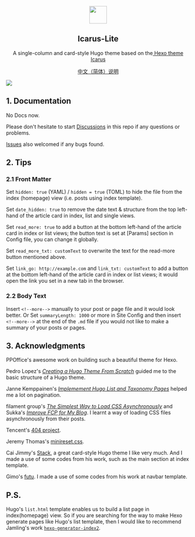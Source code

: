 
<div align="center"><img width="48" height="48" src="https://cdn.jsdelivr.net/gh/airinghost/hugo-theme-icarus-lite/static/favicon.png">
<br><h2>Icarus-Lite</h2>
</div>

<p align="center">
	A single-column and card-style Hugo theme based on the<a href="https://github.com/ppoffice/hexo-theme-icarus"> Hexo theme Icarus</a>
</p>
<p align="center">
	<a href="README.zh-CN.md">中文（简体）说明</a>
</p>

![](https://cdn.jsdelivr.net/gh/airinghost/hugo-theme-icarus-lite/preview.png)



## 1. Documentation

No Docs now.

Please don't hesitate to start [Discussions](https://github.com/airinghost/hugo-theme-icarus-lite/discussions) in this repo if any questions or problems.

[Issues](https://github.com/airinghost/hugo-theme-icarus-lite/issues) also welcomed if any bugs found.



## 2. Tips

### 2.1 Front Matter

Set `hidden: true` (YAML) / `hidden = true` (TOML) to hide the file from the index (homepage) view (i.e. posts using index template).

Set `date_hidden: true` to remove the date text & structure from the top left-hand of the article card in index, list and single views.

Set `read_more: true` to add a button at the bottom left-hand of the article card in index or list views; the button text is set at [Params] section in Config file, you can change it globally.

Set `read_more_txt: customText` to overwrite the text for the read-more button mentioned above.

Set `link_go: http://example.com` and `link_txt: customText` to add a button at the bottom left-hand of the article card in index or list views; it would open the link you set in a new tab in the browser.

### 2.2 Body Text

Insert `<!--more-->` manually to your post or page file and it would look better. Or Set `summaryLength: 1000` or more in Site Config and then insert `<!--more-->` at the end of the `.md` file if you would not like to make a summary of your posts or pages. 



## 3. Acknowledgments

PPOffice's awesome work on building such a beautiful theme for Hexo.

Pedro Lopez's [*Creating a Hugo Theme From Scratch*](https://retrolog.io/blog/creating-a-hugo-theme-from-scratch/) guided me to the basic structure of a Hugo theme.

Janne Kemppainen's [*Implemement Hugo List and Taxonomy Pages*](https://pakstech.com/blog/hugo-list-page/) helped me a lot on pagination.

filament group's [*The Simplest Way to Load CSS Asynchronously*](https://www.filamentgroup.com/lab/load-css-simpler/) and Sukka's [*Improve FCP for My Blog*](https://blog.skk.moe/post/improve-fcp-for-my-blog/). I learnt a way of loading CSS files asynchronously from their posts.

Tencent's [404 project](https://wj.qq.com/s2/9163450/732e/).

Jeremy Thomas's [minireset.css](https://github.com/jgthms/minireset.css).

Cai Jimmy's [Stack](https://github.com/CaiJimmy/hugo-theme-stack), a great card-style Hugo theme I like very much. And I made a use of some codes from his work, such as the main section at index template.

Gimo's [futu](https://github.com/masakichi/futu). I made a use of some codes from his work at navbar template.



## P.S.

Hugo's `list.html` template enables us to build a list page in index(homepage) view. So if you are searching for the way to make Hexo generate pages like Hugo's list template, then I would like to recommend Jamling's work [`hexo-generator-index2`](https://github.com/Jamling/hexo-generator-index2).


